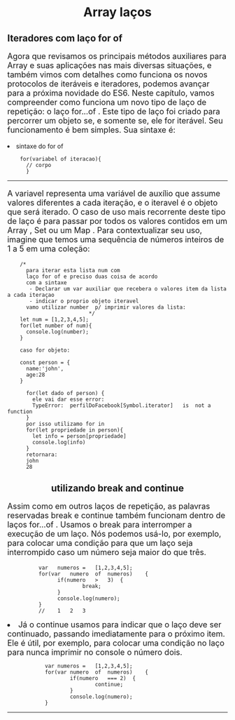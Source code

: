 <h1 align="center"> Array laços </h1>

<h2> Iteradores com laço for of </h2>

<p style="font-size:18px;">
  Agora	 que	 revisamos	 os	 principais	 métodos	 auxiliares	 para
	Array		 e	 suas	 aplicações	 nas	 mais	 diversas	 situações,	 e	 também
vimos	com	detalhes	como	funciona	os	novos	protocolos	de	iteráveis
e	 iteradores,	 podemos	 avançar	 para	 a	 próxima	 novidade	 do	 ES6.
Neste	 capítulo,	 vamos	 compreender	 como	funciona	 um	 novo	 tipo
de	laço	de	repetição:	o	laço		for...of	.
Este	 tipo	 de	 laço	 foi	 criado	 para	 percorrer	 um	 objeto	 se,	 e
somente	se,	ele	for	iterável.	Seu	funcionamento	é	bem	simples.	Sua
sintaxe	é:
</p>

<li> sintaxe do for of </li>

        for(variabel of iteracao){
          // corpo
          }
<hr>
<p style="font-size:18px;">
  A	 	variavel		 representa	 uma	 variável	 de	 auxílio	 que	 assume
valores	diferentes	a	cada	iteração,	e	o		iteravel		é	o	objeto	que	será
iterado.	 O	 caso	 de	 uso	 mais	 recorrente	 deste	 tipo	 de	 laço	 é	 para
passar	por	 todos	os	valores	contidos	em	um		Array	,		Set		 ou	 um
	Map	. Para	 contextualizar	 seu	 uso,	 imagine	 que	 temos
  uma	sequência	de	números	inteiros	de	1	a	5	em	uma	coleção:
       

        /* 
          para iterar esta lista num com 
          laço for of e preciso duas coisa de acordo 
          com a sintaxe 
           - Declarar um var auxiliar que recebera o valores item da lista a cada iteraçao
           - indicar o proprio objeto iteravel 
          vamo utilizar number  p/ imprimir valores da lista:
                              */
        let num = [1,2,3,4,5];
        for(let number of num){
          console.log(number);
        }

        caso for objeto:

        const person = { 
          name:'john',
          age:28
        }

          for(let dado of person) {
            ele vai dar esse error:
            TypeError:	perfilDoFacebook[Symbol.iterator]	is	not	a	function
          }
          por isso utilizamo for in
          for(let propriedade in person){
            let info = person[propriedade] 
            console.log(info)
          }
          retornara:
          john
          28
</p>
          
<h2 align="center"> utilizando break and continue </h2>

  <p style="font-size:18px;">
    Assim	como	em	outros	laços	de	repetição,	as	palavras	reservadas
    break	 	 e	 	 continue	 	 também	 funcionam	 dentro	 de	 laços
    for...of	.	Usamos	o		break		para	interromper	a	execução	de	um
    laço.	Nós	podemos	usá-lo,	por	exemplo,	para	colocar	uma	condição
    para	que	um	laço	seja	interrompido	caso	um	número	seja	maior	do
    que	três.
  </p>

              var	numeros	=	[1,2,3,4,5];
              for(var	numero	of	numeros)	{
              		if(numero	>	3)	{
              				break;
              		}
              		console.log(numero);
              }
              //	1	2	3
<li style="font-size:18px;">
  Já	 o	 	continue		 usamos	 para	 indicar	 que	 o	 laço	 deve	 ser
  continuado,	 passando	 imediatamente	 para	 o	 próximo	 item.	 Ele	 é
  útil,	 por	 exemplo,	 para	 colocar	 uma	 condição	 no	 laço	 para	 nunca
  imprimir	no	console	o	número	dois.
</li>

                var	numeros	=	[1,2,3,4,5];
                for(var	numero	of	numeros)	{
                		if(numero	===	2)	{
                				continue;
                		}
                		console.log(numero);
                }

<hr>